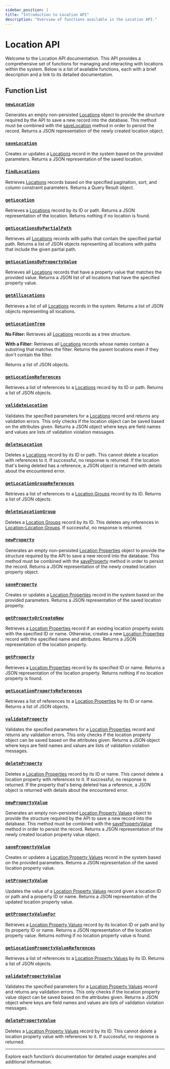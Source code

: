 ```yaml
---
sidebar_position: 1
title: "Introduction to Location API"
description: "Overview of functions available in the Location API."
---
```


# Location API

Welcome to the Location API documentation. This API provides a comprehensive set of functions for managing and interacting with locations within the system. Below is a list of available functions, each with a brief description and a link to its detailed documentation.

## Function List

### [`newLocation`](./new-location)

Generates an empty non-persisted [Locations](../../data-model/location-model/location) object to provide the structure required by the API to save a new record into the database. This method must be combined with the [saveLocation](./save-location) method in order to persist the record. Returns a JSON representation of the newly created location object.

### [`saveLocation`](./save-location)

Creates or updates a [Locations](../../data-model/location-model/location) record in the system based on the provided parameters. Returns a JSON representation of the saved location.

### [`findLocations`](./find-locations)

Retrieves [Locations](../../data-model/location-model/location) records based on the specified pagination, sort, and column constraint parameters. Returns a Query Result object.

### [`getLocation`](./get-location)

Retrieves a [Locations](../../data-model/location-model/location) record by its ID or path. Returns a JSON representation of the location. Returns nothing if no location is found.

### [`getLocationsByPartialPath`](./get-locations-by-partial-path)

Retrieves all [Locations](../../data-model/location-model/location) records with paths that contain the specified partial path. Returns a list of JSON objects representing all locations with paths that include the given partial path.

### [`getLocationsByPropertyValue`](./get-locations-by-property-value)

Retrieves all [Locations](../../data-model/location-model/location) records that have a property value that matches the provided value. Returns a JSON list of all locations that have the specified property value.

### [`getAllLocations`](./get-all-locations)

Retrieves a list of all [Locations](../../data-model/location-model/location) records in the system. Returns a list of JSON objects representing all locations.

### [`getLocationTree`](./get-location-tree)

**No Filter:** Retrieves all [Locations](../../data-model/location-model/location) records as a tree structure.

**With a Filter:** Retrieves all [Locations](../../data-model/location-model/location) records whose names contain a substring that matches the filter. Returns the parent locations even if they don't contain the filter.

Returns a list of JSON objects.

### [`getLocationReferences`](./get-location-references)

Retrieves a list of references to a [Locations](../../data-model/location-model/location) record by its ID or path. Returns a list of JSON objects.

### [`validateLocation`](./validate-location)

Validates the specified parameters for a [Locations](../../data-model/location-model/location) record and returns any validation errors. This only checks if the location object can be saved based on the attributes given. Returns a JSON object where keys are field names and values are lists of validation violation messages.

### [`deleteLocation`](./delete-location)

Deletes a [Locations](../../data-model/location-model/location) record by its ID or path. This cannot delete a location with references to it. If successful, no response is returned. If the location that's being deleted has a reference, a JSON object is returned with details about the encountered error.

### [`getLocationGroupReferences`](./get-location-group-references)

Retrieves a list of references to a [Location Groups](../../data-model/location-model/location-group) record by its ID. Returns a list of JSON objects.

### [`deleteLocationGroup`](./delete-location-group)

Deletes a [Location Groups](../../data-model/location-model/location-group) record by its ID. This deletes any references in [Location-Location Groups](../../data-model/location-model/location-location-group). If successful, no response is returned.

### [`newProperty`](./new-property)

Generates an empty non-persisted [Location Properties](../../data-model/location-model/location-property) object to provide the structure required by the API to save a new record into the database. This method must be combined with the [saveProperty](./save-property) method in order to persist the record. Returns a JSON representation of the newly created location property object.

### [`saveProperty`](./save-property)

Creates or updates a [Location Properties](../../data-model/location-model/location-property) record in the system based on the provided parameters. Returns a JSON representation of the saved location property.

### [`getPropertyOrCreateNew`](./get-property-or-create-new)

Retrieves a [Location Properties](../../data-model/location-model/location-property) record if an existing location property exists with the specified ID or name. Otherwise, creates a new [Location Properties](../../data-model/location-model/location-property) record with the specified name and attributes. Returns a JSON representation of the location property.

### [`getProperty`](./get-property)

Retrieves a [Location Properties](../../data-model/location-model/location-property) record by its specified ID or name. Returns a JSON representation of the location property. Returns nothing if no location property is found.

### [`getLocationPropertyReferences`](./get-location-property-references)

Retrieves a list of references to a [Location Properties](../../data-model/location-model/location-property) by its ID or name. Returns a list of JSON objects.

### [`validateProperty`](./validate-property)

Validates the specified parameters for a [Location Properties](../../data-model/location-model/location-property) record and returns any validation errors. This only checks if the location property object can be saved based on the attributes given. Returns a JSON object where keys are field names and values are lists of validation violation messages.

### [`deleteProperty`](./delete-property)

Deletes a [Location Properties](../../data-model/location-model/location-property) record by its ID or name. This cannot delete a location property with references to it. If successful, no response is returned. If the property that's being deleted has a reference, a JSON object is returned with details about the encountered error.

### [`newPropertyValue`](./new-property-value)

Generates an empty non-persisted [Location Property Values](../../data-model/location-model/location-property-value) object to provide the structure required by the API to save a new record into the database. This method must be combined with the [savePropertyValue](./save-property-value) method in order to persist the record. Returns a JSON representation of the newly created location property value object.

### [`savePropertyValue`](./save-property-value)

Creates or updates a [Location Property Values](../../data-model/location-model/location-property-value) record in the system based on the provided parameters. Returns a JSON representation of the saved location property value.

### [`setPropertyValue`](./set-property-value)

Updates the value of a [Location Property Values](../../data-model/location-model/location-property-value) record given a location ID or path and a property ID or name. Returns a JSON representation of the updated location property value.

### [`getPropertyValueFor`](./get-property-value-for)

Retrieves a [Location Property Values](../../data-model/location-model/location-property-value) record by its location ID or path and by its property ID or name. Returns a JSON representation of the location property value. Returns nothing if no location property value is found.

### [`getLocationPropertyValueReferences`](./get-location-property-value-references)

Retrieves a list of references to a [Location Property Values](../../data-model/location-model/location-property-value) by its ID. Returns a list of JSON objects.

### [`validatePropertyValue`](./validate-property-value)

Validates the specified parameters for a [Location Property Values](../../data-model/location-model/location-property-value) record and returns any validation errors. This only checks if the location property value object can be saved based on the attributes given. Returns a JSON object where keys are field names and values are lists of validation violation messages.

### [`deletePropertyValue`](./delete-property-value)

Deletes a [Location Property Values](../../data-model/location-model/location-property-value) record by its ID. This cannot delete a location property value with references to it. If successful, no response is returned.

---

Explore each function’s documentation for detailed usage examples and additional information.
